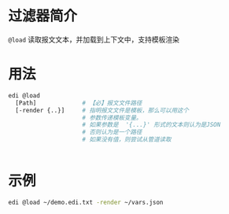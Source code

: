 # 过滤器简介

`@load` 读取报文文本，并加载到上下文中，支持模板渲染

# 用法

```bash
edi @load 
  [Path]             # 【必】报文文件路径
  [-render {..}]     # 指明报文文件是模板，那么可以用这个
                     # 参数传递模板变量。
                     # 如果参数是  '{...}' 形式的文本则认为是JSON
                     # 否则认为是一个路径
                     # 如果没有值，则尝试从管道读取
  
```

# 示例

```bash
edi @load ~/demo.edi.txt -render ~/vars.json 
```
